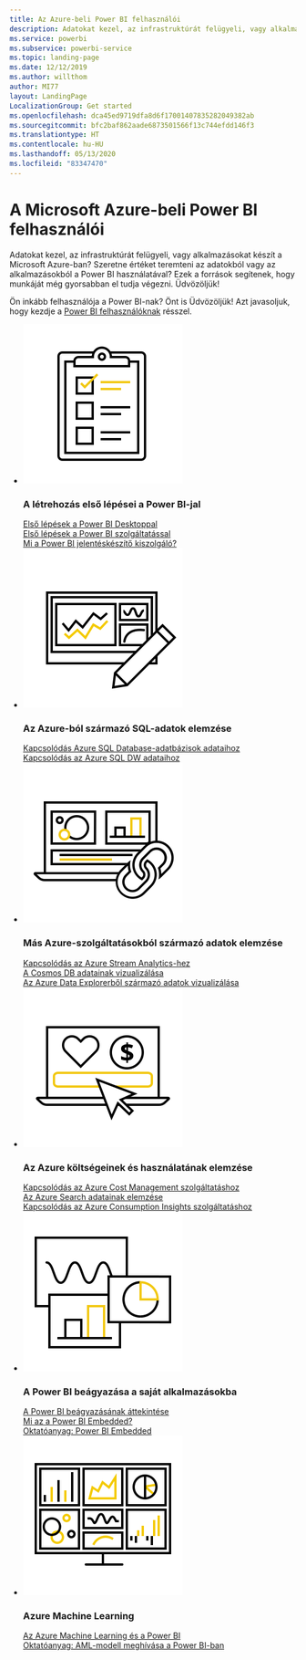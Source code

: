 ```yaml
---
title: Az Azure-beli Power BI felhasználói
description: Adatokat kezel, az infrastruktúrát felügyeli, vagy alkalmazásokat készít a Microsoft Azure-ban?
ms.service: powerbi
ms.subservice: powerbi-service
ms.topic: landing-page
ms.date: 12/12/2019
ms.author: willthom
author: MI77
layout: LandingPage
LocalizationGroup: Get started
ms.openlocfilehash: dca45ed9719dfa8d6f17001407835282049382ab
ms.sourcegitcommit: bfc2baf862aade6873501566f13c744efdd146f3
ms.translationtype: HT
ms.contentlocale: hu-HU
ms.lasthandoff: 05/13/2020
ms.locfileid: "83347470"
---
```

# <a name="power-bi-for-microsoft-azure-users"></a>A Microsoft Azure-beli Power BI felhasználói 

Adatokat kezel, az infrastruktúrát felügyeli, vagy alkalmazásokat készít a Microsoft Azure-ban? Szeretne értéket teremteni az adatokból vagy az alkalmazásokból a Power BI használatával? Ezek a források segítenek, hogy munkáját még gyorsabban el tudja végezni. Üdvözöljük!

Ön inkább felhasználója a Power BI-nak? Önt is Üdvözöljük! Azt javasoljuk, hogy kezdje a [Power BI felhasználóknak](../consumer/index.yml) résszel.

<ul class="panelContent cardsF"> 
            <li> 
                  <div class="cardSize"> 
                        <div class="cardPadding"> 
                              <div class="card"> 
                                    <div class="cardImageOuter">
                                          <div class="cardImage">
                                                <img alt="Get started creating with Power BI" src="media/power-bi-creator-landing/power-bi-designer-get-started.svg" data-linktype="relative-path">
                                          </div>
                                    </div>
                                    <div class="cardText"> 
                                          <h3>A létrehozás első lépései a Power BI-jal</h3> 
                                          <p></p>
                                               <a href="../fundamentals/desktop-what-is-desktop.md">Első lépések a Power BI Desktoppal</a><br/> 
                                               <a href="../fundamentals/power-bi-overview.md">Első lépések a Power BI szolgáltatással</a><br/> 
                                               <a href="../report-server/get-started.md">Mi a Power BI jelentéskészítő kiszolgáló?</a>
                                    </div> 
                              </div> 
                        </div> 
                  </div> 
            </li>
            <li> 
                  <div class="cardSize"> 
                        <div class="cardPadding"> 
                              <div class="card"> 
                                    <div class="cardImageOuter">
                                          <div class="cardImage">
                                                <img alt="Analyze your SQL data from Azure" src="media/power-bi-creator-landing/power-bi-designer-transform-shape-data.svg" data-linktype="relative-path">
                                          </div>
                                    </div>
                                    <div class="cardText"> 
                                          <h3>Az Azure-ból származó SQL-adatok elemzése</h3> 
                                          <p></p>
                                                <a href="service-azure-sql-database-with-direct-connect.md">Kapcsolódás Azure SQL Database-adatbázisok adataihoz</a><br/> 
                                                <a href="service-azure-sql-data-warehouse-with-direct-connect.md">Kapcsolódás az Azure SQL DW adataihoz</a> 
                                    </div> 
                              </div> 
                        </div> 
                  </div> 
            </li>
            <li> 
                  <div class="cardSize"> 
                        <div class="cardPadding"> 
                              <div class="card"> 
                                    <div class="cardImageOuter">
                                          <div class="cardImage">
                                                <img alt="Analyze data from other Azure services" src="media/power-bi-creator-landing/power-bi-designer-connect-data.svg" data-linktype="relative-path">
                                          </div>
                                    </div>
                                    <div class="cardText"> 
                                          <h3>Más Azure-szolgáltatásokból származó adatok elemzése</h3> 
                                          <p></p>
                                                <a href="https://docs.microsoft.com/azure/stream-analytics/stream-analytics-power-bi-dashboard">Kapcsolódás az Azure Stream Analytics-hez</a><br/> 
                                                <a href="https://docs.microsoft.com/azure/cosmos-db/powerbi-visualize">A Cosmos DB adatainak vizualizálása</a><br/> 
                                                <a href="https://docs.microsoft.com/azure/data-explorer/visualize-power-bi">Az Azure Data Explorerből származó adatok vizualizálása</a>
                                    </div> 
                              </div> 
                        </div> 
                  </div> 
            </li>
            <li> 
                  <div class="cardSize"> 
                        <div class="cardPadding"> 
                              <div class="card"> 
                                    <div class="cardImageOuter">
                                          <div class="cardImage">
                                                <img alt="Analyze your Azure costs and usage" src="media/power-bi-creator-landing/power-bi-designer-licensing.svg" data-linktype="relative-path">
                                          </div>
                                    </div>
                                    <div class="cardText"> 
                                          <h3>Az Azure költségeinek és használatának elemzése</h3> 
                                          <p></p>
                                                <a href="desktop-connect-azure-cost-management.md">Kapcsolódás az Azure Cost Management szolgáltatáshoz</a><br/> 
                                                <a href="service-connect-to-azure-search.md">Az Azure Search adatainak elemzése</a><br/> 
                                                <a href="desktop-connect-azure-consumption-insights.md">Kapcsolódás az Azure Consumption Insights szolgáltatáshoz</a>
                                    </div> 
                              </div> 
                        </div> 
                  </div> 
            </li>
            <li> 
                  <div class="cardSize"> 
                        <div class="cardPadding"> 
                              <div class="card"> 
                                    <div class="cardImageOuter">
                                          <div class="cardImage">
                                                <img alt="Embedding Power BI in your own applications" src="media/power-bi-creator-landing/power-bi-designer-modeling-data-relationships.svg" data-linktype="relative-path">
                                          </div>
                                    </div>
                                    <div class="cardText"> 
                                          <h3>A Power BI beágyazása a saját alkalmazásokba</h3> 
                                          <p></p>
                                                <a href="../developer/embedded/embedding.md">A Power BI beágyazásának áttekintése</a><br/>
                                                <a href="../developer/embedded/azure-pbie-what-is-power-bi-embedded.md">Mi az a Power BI Embedded?</a><br/> 
                                                <a href="../developer/embedded/embed-sample-for-customers.md">Oktatóanyag: Power BI Embedded </a> 
                                    </div> 
                              </div> 
                        </div> 
                  </div> 
            </li>
            <li> 
                  <div class="cardSize"> 
                        <div class="cardPadding"> 
                              <div class="card"> 
                                    <div class="cardImageOuter">
                                          <div class="cardImage">
                                                <img alt="Azure Machine Learning" src="media/power-bi-creator-landing/power-bi-designer-create-reports-visuals-dashboards.svg" data-linktype="relative-path">
                                          </div>
                                    </div>
                                    <div class="cardText"> 
                                          <h3>Azure Machine Learning</h3> 
                                          <p></p>
                                                <a href="../transform-model/service-machine-learning-integration.md">Az Azure Machine Learning és a Power BI</a><br/> 
                                                <a href="service-tutorial-invoke-machine-learning-model.md">Oktatóanyag: AML-modell meghívása a Power BI-ban</a><br/> 
                                    </div> 
                              </div> 
                        </div> 
                  </div> 
            </li>
</ul>
